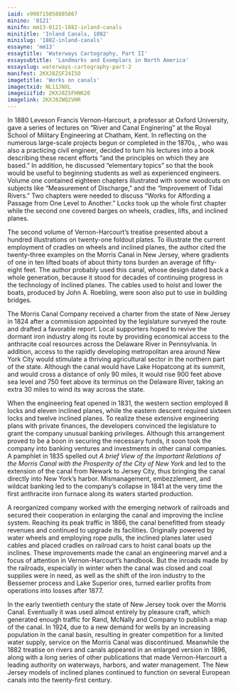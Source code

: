 ```yaml
---
iaid: x998715058805867
minino: '0121'
minifn: mm13-0121-1882-inland-canals
minititle: 'Inland Canals, 1882'
minislug: '1882-inland-canals'
essayno: 'mm13'
essaytitle: 'Waterways Cartography, Part II'
essaysubtitle: 'Landmarks and Exemplars in North America'
essayslug: waterways-cartography-part-2
manifest: 2KXJ8ZSF24I5O
imagetitle: 'Works on canals'
imagectxid: NL11JNXL
imageiiifid: 2KXJ8ZSFHNK20
imagelink: 2KXJ8ZWQ2VHR
---
```

In 1880 Leveson Francis Vernon-Harcourt, a professor at Oxford University, gave a series of lectures on “River and Canal Enginering” at the Royal School of Military Engineering at Chatham, Kent. In reflecting on the numerous large-scale projects begun or completed in the 1870s, , who was also a practicing civil engineer, decided to turn his lectures into a book describing these recent efforts “and the principles on which they are based.” In addition, he discussed “elementary topics” so that the book would be useful to beginning students as well as experienced engineers. Volume one contained eighteen chapters illustrated with some woodcuts on subjects like “Measurement of Discharge,” and the “Improvement of Tidal Rivers.” Two chapters were needed to discuss “Works for Affording a Passage from One Level to Another.” Locks took up the whole first chapter while the second one covered barges on wheels, cradles, lifts, and inclined planes. 

The second volume of Vernon-Harcourt’s treatise presented about a hundred illustrations on twenty-one foldout plates. To illustrate the current employment of cradles on wheels and inclined planes, the author cited the twenty-three examples on the Morris Canal in New Jersey, where gradients of one in ten lifted boats of about thirty tons burden an average of fifty-eight feet. The author probably used this canal, whose design dated back a whole generation, because it stood for decades of continuing progress in the technology of inclined planes. The cables used to hoist and lower the boats, produced by John A. Roebling, were soon also put to use in building bridges. 

The Morris Canal Company received a charter from the state of New Jersey in 1824 after a commission appointed by the legislature surveyed the route and drafted a favorable report. Local supporters hoped to revive the dormant iron industry along its route by providing economical access to the anthracite coal resources across the Delaware River in Pennsylvania. In addition, access to the rapidly developing metropolitan area around New York City would stimulate a thriving agricultural sector in the northern part of the state. Although the canal would have Lake Hopatcong at its summit, and would cross a distance of only 90 miles, it would rise 900 feet above sea level and 750 feet above its terminus on the Delaware River, taking an extra 30 miles to wind its way across the state. 

When the engineering feat opened in 1831, the western section employed 8 locks and eleven inclined planes, while the eastern descent required sixteen locks and twelve inclined planes. To realize these extensive engineering plans with private finances, the developers convinced the legislature to grant the company unusual banking privileges. Although this arrangement proved to be a boon in securing the necessary funds, it soon took the company into banking ventures and investments in other canal companies. A pamphlet in 1835 spelled out _A brief View of the Important Relations of the Morris Canal_ _with the Prosperity of the City of New York_ and led to the extension of the canal from Newark to Jersey City, thus bringing the canal directly into New York’s harbor. Mismanagement, embezzlement, and wildcat banking led to the company’s collapse in 1841 at the very time the first anthracite iron furnace along its waters started production. 

A reorganized company worked with the emerging network of railroads and secured their cooperation in enlarging the canal and improving the incline system. Reaching its peak traffic in 1866, the canal benefitted from steady revenues and continued to upgrade its facilities. Originally powered by water wheels and employing rope pulls, the inclined planes later used cables and placed cradles on railroad cars to hoist canal boats up the inclines. These improvements made the canal an engineering marvel and a focus of attention in Vernon-Harcourt’s handbook. But the inroads made by the railroads, especially in winter when the canal was closed and coal supplies were in need, as well as the shift of the iron industry to the Bessemer process and Lake Superior ores, turned earlier profits from operations into losses after 1877. 

In the early twentieth century the state of New Jersey took over the Morris Canal. Eventually it was used almost entirely by pleasure craft, which generated enough traffic for Rand, McNally and Company to publish a map of the canal. In 1924, due to a new demand for wells by an increasing population in the canal basin, resulting in greater competition for a limited water supply, service on the Morris Canal was discontinued. Meanwhile the 1882 treatise on rivers and canals appeared in an enlarged version in 1896, along with a long series of other publications that made Vernon-Harcourt a leading authority on waterways, harbors, and water management. The New Jersey models of inclined planes continued to function on several European canals into the twenty-first century. 

